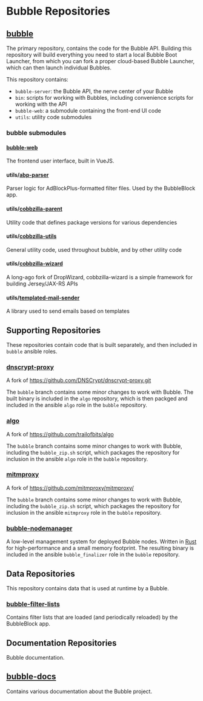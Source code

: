 # Bubble Repositories

## [bubble](https://git.bubblev.org/bubblev/bubble)
The primary repository, contains the code for the Bubble API. Building this repository will build everything you need to start a local Bubble Boot Launcher, from which you can fork a proper cloud-based Bubble Launcher, which can then launch individual Bubbles.

This repository contains:
 * `bubble-server`: the Bubble API, the nerve center of your Bubble
 * `bin`: scripts for working with Bubbles, including convenience scripts for working with the API 
 * `bubble-web`: a submodule containing the front-end UI code
 * `utils`: utility code submodules 

### bubble submodules

#### [bubble-web](https://git.bubblev.org/bubblev/bubble-web)
The frontend user interface, built in VueJS. 

#### utils/[abp-parser](https://git.bubblev.org/bubblev/abp-parser)
Parser logic for AdBlockPlus-formatted filter files. Used by the BubbleBlock app.

#### utils/[cobbzilla-parent](https://git.bubblev.org/bubblev/cobbzilla-parent)
Utility code that defines package versions for various dependencies

#### utils/[cobbzilla-utils](https://git.bubblev.org/bubblev/cobbzilla-utils)
General utility code, used throughout bubble, and by other utility code

#### utils/[cobbzilla-wizard](https://git.bubblev.org/bubblev/cobbzilla-wizard)
A long-ago fork of DropWizard, cobbzilla-wizard is a simple framework for building Jersey/JAX-RS APIs

#### utils/[templated-mail-sender](https://git.bubblev.org/bubblev/templated-mail-sender)
A library used to send emails based on templates

## Supporting Repositories
These repositories contain code that is built separately, and then included in `bubble` ansible roles.

### [dnscrypt-proxy](https://git.bubblev.org/bubblev/dnscrypt-proxy)
A fork of https://github.com/DNSCrypt/dnscrypt-proxy.git

The `bubble` branch contains some minor changes to work with Bubble. The built binary is included in the `algo` repository, which is then packged and included in the ansible `algo` role in the `bubble` repository.

### [algo](https://git.bubblev.org/bubblev/algo)
A fork of https://github.com/trailofbits/algo

The `bubble` branch contains some minor changes to work with Bubble, including the `bubble_zip.sh` script, which packages the repository for inclusion in the ansible `algo` role in the `bubble` repository.

### [mitmproxy](https://git.bubblev.org/bubblev/mitmproxy)
A fork of https://github.com/mitmproxy/mitmproxy/

The `bubble` branch contains some minor changes to work with Bubble, including the `bubble_zip.sh` script, which packages the repository for inclusion in the ansible `mitmproxy` role in the `bubble` repository.

### [bubble-nodemanager](https://git.bubblev.org/bubblev/bubble-nodemanager)
A low-level management system for deployed Bubble nodes. Written in [Rust](https://www.rust-lang.org/) for high-performance and a small memory footprint.
The resulting binary is included in the ansible `bubble_finalizer` role in the `bubble` repository.

## Data Repositories
This repository contains data that is used at runtime by a Bubble.
  
### [bubble-filter-lists](https://git.bubblev.org/bubblev/bubble-filter-lists)
Contains filter lists that are loaded (and periodically reloaded) by the BubbleBlock app.

## Documentation Repositories
Bubble documentation.

## [bubble-docs](https://git.bubblev.org/bubblev/bubble-docs)
Contains various documentation about the Bubble project.
